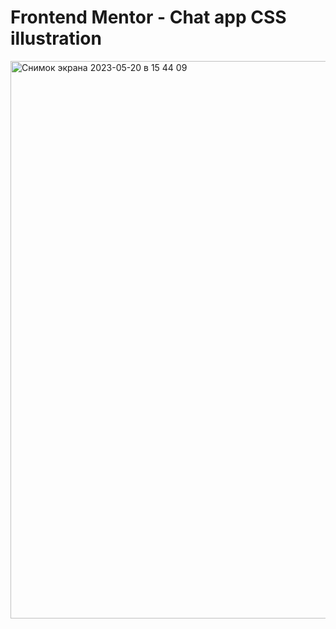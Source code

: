 # Frontend Mentor - Chat app CSS illustration
<img width="892" alt="Снимок экрана 2023-05-20 в 15 44 09" src="https://github.com/impiia/ChatAppCSSIllustration/assets/29872482/7a30176a-6d86-4d0a-8083-87d1f0a7ede2">


